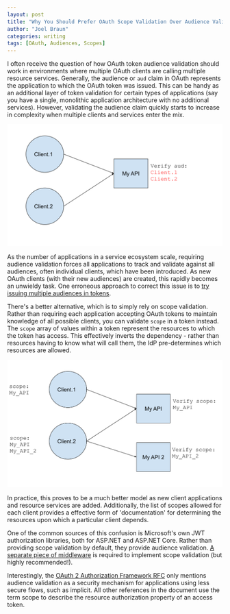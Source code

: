 ```yaml
---
layout: post
title: "Why You Should Prefer OAuth Scope Validation Over Audience Validation"
author: "Joel Braun"
categories: writing
tags: [OAuth, Audiences, Scopes]
---
```


I often receive the question of how OAuth token audience validation should work in environments where multiple OAuth clients are calling multiple resource services. Generally, the audience or `aud` claim in OAuth represents the application to which the OAuth token was issued. This can be handy as an additional layer of token validation for certain types of applications (say you have a single, monolithic application architecture with no additional services). However, validating the audience claim quickly starts to increase in complexity when multiple clients and services enter the mix.

![audience validation](/assets/img/2020-05-09-validating-oauth-audiences-and-scopes/audience.svg "Audience validation diagram")


As the number of applications in a service ecosystem scale, requiring audience validation forces all applications to track and validate against all audiences, often individual clients, which have been introduced. As new OAuth clients (with their new audiences) are created, this rapidly becomes an unwieldy task. One erroneous approach to correct this issue is to [try issuing multiple audiences in tokens](https://github.com/IdentityServer/IdentityServer3/issues/1365).

There's a better alternative, which is to simply rely on scope validation. Rather than requiring each application accepting OAuth tokens to maintain knowledge of all possible clients, you can validate `scope` in a token instead. The `scope` array of values within a token represent the resources to which the token has access. This effectively inverts the dependency - rather than resources having to know what will call them, the IdP pre-determines which resources are allowed.

![scope validation](/assets/img/2020-05-09-validating-oauth-audiences-and-scopes/scope.svg "Scope validation diagram")

In practice, this proves to be a much better model as new client applications and resource services are added. Additionally, the list of scopes allowed for each client provides a effective form of 'documentation' for determining the resources upon which a particular client depends.

One of the common sources of this confusion is Microsoft's own JWT authorization libraries, both for ASP.NET and ASP.NET Core. Rather than providing scope validation by default, they provide audience validation. [A separate piece of middleware](https://github.com/IdentityServer/IdentityServer4.AccessTokenValidation/blob/master/src/AuthorizationPolicyExtensions.cs) is required to implement scope validation (but highly recommended!). 

Interestingly, the [OAuth 2 Authorization Framework RFC](https://tools.ietf.org/html/rfc6749) only mentions audience validation as a security mechanism for applications using less secure flows, such as implicit. All other references in the document use the term scope to describe the resource authorization property of an access token. 